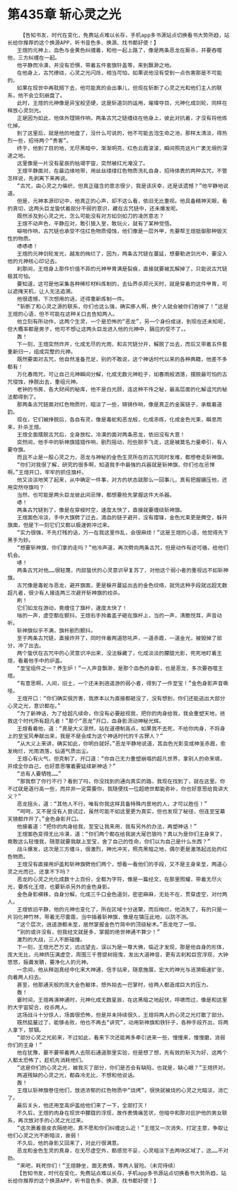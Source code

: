 # 第435章 斩心灵之光
        【告知书友，时代在变化，免费站点难以长存，手机app多书源站点切换看书大势所趋，站长给你推荐的这个换源APP，听书音色多、换源、找书都好使！】
       王煊的元神上，血色与金黄色纠缠着，和他一起上路了，像是两条恶龙在厮杀，并要吞噬他，三方纠缠在一起。
       他平静而冷漠，并没有恐惧，带着五件套旗钎盖等，来到飘渺之地。
       在他身上，古咒缭绕，心灵之光闪烁，相当可怕，如果说他没有受到一点伤害那是不可能的。
       如果在现世中再耽搁下去，他可能真的会出事儿，但现在斩断了心灵之光和他们主人的联系，他不会立刻崩盘了。
       此时，王煊的元神像是异宝般坚硬，这是斩道剑的运用，璀璨夺目，元神化成剑轮，同样在释放心灵剑光。
       正是因为如此，他体外铿锵作响，两条古咒之链缠绕在他身上，彼此对抗着，才没有将他炼化掉。
       到了这里后，就是他的地盘了，没什么可说的，他不可能去泡生命之池，那样太清淡，得热烈一些，招待两个“贵客”。
       终于，他到了目的地，无尽黑暗中，渐渐明亮，红色云霞滚滚，瞬间照亮这片广袤无垠的深邃之地。
       这里像是一片没有星辰的枯竭宇宙，突然被红光淹没了。
       王煊平静面对，在最边缘地带，用丝丝缕缕红色物质洗礼自身，招待体表的两种古咒，不管怎样说，先剥离下来再说。
       “古咒，由心灵之力编织，但真正蕴含的意志很少，我是该庆幸，还是该遗憾？”他平静地说道。
       但是，元神本源印记中，他真正的心声，却不这么看，依旧无比重视。他具备精神天眼，看的真切，这两头巨龙蛰伏着部分不弱的意识，藏在古咒链中，还未爆发呢。
       既然涉及到心灵之光，怎么可能没有对方如剑如刀的凌厉意志？
       王煊不动声色，平静应对，敢引狼入室，敢玩火，就有了某种觉悟。
       噼啪作响，古咒链也承受不住红色物质侵蚀，他们像是一层外甲，先要帮王煊抵御那种毁灭性的物质。
       哧哧哧！
       王煊的元神剑轮发光，越发的绚烂了，因为，两条古咒链在蔓延，想要勒进剑光中，要没入他的元神核心印记去。
       刹那间，王煊身上那件价值不菲的元神甲胄满是裂痕，直接就要被瓦解掉了，只能说古咒链极其可怕。
       要知道，这可是他采集各种稀珍材料炼制的，去仙界杀郑元天时，就是穿着的这件甲胄，可以遮掩天机，让人无法追溯。
       他很遗憾，下次想用的话，还得重新炼制一件。
       “斩断了和心灵之源的联系，你们也这么强，确实瘆人啊，换个人就会被你们吞掉了！”这是王煊的心语，但不可能在这种关口去告知两人。
       他立刻有所动作，这两个生灵，一个是恐怖的“恶龙”，另一个身份成谜，到现在还未知呢，但大概率都是男子，他可不想让这两头巨龙进入他的元神中，膈应的受不了。。
       轰！
       下一刻，王煊突然炸开，化成无尽的光雨，和古咒链分开，解脱了出去，而后又带着五件套重新归一，组成完整的元神。
       既然要面对古咒，他自然准备充足，别的不敢说，这个神话时代以来的各种典籍，他差不多都有！
       万化春雨咒，可让自己元神瞬间分解，化成无数元神粒子，如春雨般洒落，摆脱最可怕的古咒侵蚀，挣脱出去，重组元神。
       老钟的书房、各大财阀的秘库，他不是白光顾，连这种不传之秘，最高层面的化解诅咒的秘法都得到了。
       那两条古咒链面对红色物质时，暗淡了一些，锵锵作响，像是真正的金属链子，承载着道韵。
       现在，它们被挣脱后，各自有灵，像是毒蛇和恶龙般，化成赤练，化成金色光束，瞬息而来，扑杀王煊。
       王煊全面摆脱古咒后，全身放松，冷漠的面对两条恶龙，依旧没有大意！
       突然间，他手中的斩神旗猎猎作响，剧烈摇动，险些脱手飞走，这是被莫名力量牵引，有人要夺旗。
       而且不止是一股心灵之力，恶龙与神秘的金色生灵所在的古咒同时发难，都想卷走斩神旗。
       “你们对我很了解，研究的很多啊，知道我手中最强的兵器就是斩神旗，你们也在忌惮啊。”王煊开口，牢牢的抓住旗杆。
       他又淡淡地笑了起来，从中确定一件事，对方的状态就那么一回事儿，真有把握碾压他，还用突然夺旗吗？
       当然，也可能是两头巨龙彼此间忌惮，都想要抢先掌握这件大杀器。
       哧！
       两条古咒链到了，像是在穿梭时空，速度太快了，直接就要缠绕斩神旗。
       王煊面色冷淡，手中大旗劈了过去，滴血的链子避开，没有撄锋，金色光束更是腾空，躲开旗面，但是下一刻它们又都以极速俯冲过来。
       “实力很强，不先打残的话，万一在我这里作乱，会很麻烦！”这是王煊的心语，他觉得先下黑手为妙。
       “想要斩神旗，你们拿的走吗？”他冷声道，再次劈向两条古咒，但是动作有迹可循，给他们机会。
       哧！
       两条古咒对他……很轻蔑，内部蛰伏的心灵意识早复苏了，对他这个弱小者的重视远不如斩神旗。
       古咒像是毒蛇与恶龙，避开旗面，更是躲开蔓延出去的金色纹络，就凭这种手段就远超无数超凡者，很少有人接连两三次避开斩神旗的绞杀。
       刷！
       它们如龙在游动，竟缠住了旗杆，速度太快了！
       嗡的一声，虚空都在颤抖，王煊右手拎着盖子砸在旗杆上，当的一声，清脆悦耳，声音动听。
       斩神旗似乎不满，旗杆剧烈颤抖。
       至于两条古咒链，直接炸开了，同时伴着两道怒吼声，一道赤霞，一道金光，被毁掉了部分，冲了出去。
       两个蛰伏在古咒中的心灵意识冲出来，没法躲藏了，化成淡淡的朦胧光影，死死地盯着王煊，看着他手中的炉盖。
       “至宝组件之一？养生炉！”一人声音飘渺，是那个血色的身影，也是恶龙，多次要吞噬王煊。
       “有意思啊，人间，旧土，一个还未到逍遥游的弱小者，得到了一件至宝！”金色身影声音嘶哑。
       王煊开口：“你们确实很厉害，我原本以为直接都砸没了，没有想到，你们还能逃出大部分心灵之光，意识都在。”
       “为了新神话，为了给超凡续命，你没有必要敌视我，把你的肉身给我，我会重塑天地，拯救这个时代所有超凡者！”那个“恶龙”开口，血身影流动神秘光辉。
       王煊看着他，道：“真是大义凛然，站在道德制高点，如果我不去死，不给你肉身，不将身上的至宝风奉献出来，我是不是会成为这个神话时代的千古罪人？”
       “从大义上来讲，确实如此，你明白就好。”恶龙平静地说道，其血色光影变成神圣赤霞，愈发绚烂，光雨洒落，仙道气质出尘。
       王煊心有火气，但克制了，开口道：“你自己无力重塑崩塌的超凡世界，拿别人的命来填，并成全你自己，也好意思嚷着要延续新神话？”
       “总有人要牺牲……”
       “那我祭了你行不行？看到了吗，你没找到的通向真实的路，我现在找到了，就在这里。你不过就是道行高一些，而并非一定需要你，我随便找一位超绝世都能弥补，你也好意思给我讲大义？”
       恶龙摇头，道：“其他人不行，唯有你我这样具备特殊内景地的人，才可以胜任！”
       “呵呵，又不是没有人尝试过，虽然可能不如这里更为真实，但也发现了秘径，但连至宝幕天镜都炸开了。”金色身影开口。
       他接着道：“把你的肉身给我，至宝让我来用，我有另外的办法，再塑神话！”
       王煊面色变得无比冷漠，道：“你们两个都在给我装大尾巴狼吗？真以为是你们主身来了，竟敢这么轻慢我，随意就要我献上至宝，舍了自己的性命，你们以为自己是什么东西？”
       战斗爆发，这次是三方缠斗，很激烈，神光冲天，照亮黑暗之地，偶尔更是激荡起远处的红色物质。
       王煊没有直接用炉盖和斩神旗劈他们两个，想看一看他们的手段，又不是主身亲至，两道心灵之光而已，还拿不下吗？
       恶龙的心灵之光化成数十上百份，全都为字符，像是一篇经文，在那里照耀，带着无尽火光，要炼化王煊，也要斩杀另外的金色身影。
       金色身影横移，自身分解，化成三千口金色道剑，密密麻麻，无处不在，贯穿虚空，对付两人。
       王煊依旧平静，他的元神也变化了，所在区域十分迷蒙，而后绚烂，他消失了，有的只是一片羽化神竹林，带着无尽雷霆，当中插着斩神旗，像是在镇压此地，以防不测。
       “这个层次，逍遥游都未至，居然掌握金色竹简中的顶级秘术。”恶龙吃了一惊。
       “别的或许没有，但我经文就是多，掌握的绝世神通不算少！”
       激烈的大战，三人不断碰撞。
       下一刻，王煊光芒万丈，远远望去，误以为是一尊大佛，临近才发现，那是他自身的形体，庞大无比，元神挤压满虚空，周围三千菩提树摇曳，发出大道神音，更有古刹和巨宫浮现，大钟悠悠，振聋发聩，要净化人的元神。
       一念间，他从释迦真经中化来大神通，信手拈来，随意施展，宏大的神光与涟漪极速扩张，向着两人扫去。
       甚至，他那通天般的庞大金色躯体，想外拍去一巴掌时，给两人都造成巨大的压力。
       轰！
       霎时间，王煊再演神通时，元神化成无数星辰，在这黑暗之地起伏，呼啸而过，像是和这里的大宇宙契合，绞杀两人。
       这场战斗十分惊人，场面很恐怖，但是并未持续很久，王煊将两人的心灵之光打散了部分。
       既然掂量过了，能够击败，他也不再去“讲究”，动用斩神旗和铁钎子，各种手段齐出，将两人拿下，禁锢。
       “部分心灵之光前来，不过如此，看来下次还能再多牵引进来一些，慢慢来，慢慢磨，消弱你们的主身！”
       他在犹豫，要不要带着两人去陨石通道那里实验，但是想了想，先有效的斩灭为好，这两个人都太恐怖了，趁机先消耗他们。
       “这是你们的心灵之光，被我灭了部分，你们是否会有缺陷，也就是，缺心眼？”王煊挤对。
       两道残缺的心灵之光，都森冷无比，不想和他说话。
       轰！
       王煊以斩神旗卷住他们，放进浓郁的红色物质中“烧烤”，很快就被烧的心灵之光暗淡，消亡了。
       最后关头，他还用至高炉盖给他们来了一下，全部打灭！
       不久后，王煊的肉身在现世中朦胧的浮现，故作表情痛苦状，但暗中和那对庇护他的男女联系，再次放对手的心灵之光过来。
       “这次裹着兽皮衣隔绝吧，真不愿和你们纠缠这么近！”王煊又一次消失，打定主意，争取让他们心灵之光不断暗淡，衰弱！
       不久后，他的身影又回来了，对此行很满意。
       恶龙和金色生灵的真身，在无尽虚空外，都感觉不妥，心灵暗淡下去两块区域了，这……不对劲。
       “来吧，耗死你们！”王煊静坐，面无表情，等两人冒险。（未完待续）
       【告知书友，时代在变化，免费站点难以长存，手机app多书源站点切换看书大势所趋，站长给你推荐的这个换源APP，听书音色多、换源、找书都好使！】